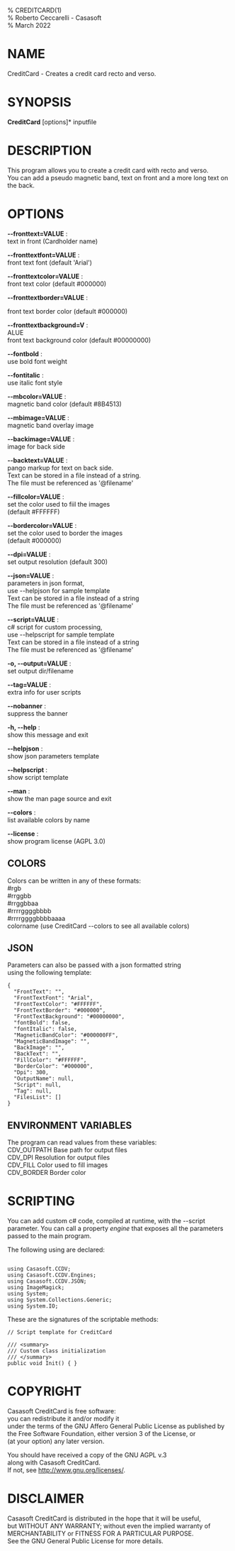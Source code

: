 % CREDITCARD(1)  
% Roberto Ceccarelli - Casasoft  
% March 2022

# NAME
CreditCard - Creates a credit card recto and verso.

# SYNOPSIS
**CreditCard** \[options\]\* inputfile

# DESCRIPTION
This program allows you to create a credit card with recto and verso.     
You can add a pseudo magnetic band, text on front and a more long text on the back.

# OPTIONS
**--fronttext=VALUE** :  
text in front \(Cardholder name\)  


**--fronttextfont=VALUE** :  
front text font \(default 'Arial'\)  


**--fronttextcolor=VALUE** :  
front text color \(default \#000000\)  


**--fronttextborder=VALUE** :  
  
front text border color \(default \#000000\)  


**--fronttextbackground=V** :  
ALUE  
front text background color \(default \#00000000\)  


**--fontbold** :  
use bold font weight  


**--fontitalic** :  
use italic font style  


**--mbcolor=VALUE** :  
magnetic band color \(default \#8B4513\)  


**--mbimage=VALUE** :  
magnetic band overlay image  


**--backimage=VALUE** :  
image for back side  


**--backtext=VALUE** :  
pango markup for text on back side.  
Text can be stored in a file instead of a string.  
The file must be referenced as '@filename'  


**--fillcolor=VALUE** :  
set the color used to fiil the images  
\(default \#FFFFFF\)  


**--bordercolor=VALUE** :  
set the color used to border the images  
\(default \#000000\)  


**--dpi=VALUE** :  
set output resolution \(default 300\)  


**--json=VALUE** :  
parameters in json format,  
use --helpjson for sample template  
Text can be stored in a file instead of a string  
The file must be referenced as '@filename'  


**--script=VALUE** :  
c\# script for custom processing,  
use --helpscript for sample template  
Text can be stored in a file instead of a string  
The file must be referenced as '@filename'  


**-o, --output=VALUE** :  
set output dir/filename  


**--tag=VALUE** :  
extra info for user scripts  


**--nobanner** :  
suppress the banner  


**-h, --help** :  
show this message and exit  


**--helpjson** :  
show json parameters template  


**--helpscript** :  
show script template  


**--man** :  
show the man page source and exit  


**--colors** :  
list available colors by name  


**--license** :  
show program license \(AGPL 3.0\)  


## COLORS
Colors can be written in any of these formats:  
  \#rgb  
  \#rrggbb  
  \#rrggbbaa  
  \#rrrrggggbbbb  
  \#rrrrggggbbbbaaaa  
  colorname    \(use CreditCard --colors  to see all available colors\)

## JSON
Parameters can also be passed with a json formatted string  
using the following template:  

~~~
{
  "FrontText": "",
  "FrontTextFont": "Arial",
  "FrontTextColor": "#FFFFFF",
  "FrontTextBorder": "#000000",
  "FrontTextBackground": "#00000000",
  "fontBold": false,
  "fontItalic": false,
  "MagneticBandColor": "#000000FF",
  "MagneticBandImage": "",
  "BackImage": "",
  "BackText": "",
  "FillColor": "#FFFFFF",
  "BorderColor": "#000000",
  "Dpi": 300,
  "OutputName": null,
  "Script": null,
  "Tag": null,
  "FilesList": []
}
~~~

## ENVIRONMENT VARIABLES
The program can read values from these variables:  
  CDV\_OUTPATH  Base path for output files  
  CDV\_DPI      Resolution for output files  
  CDV\_FILL     Color used to fill images  
  CDV\_BORDER   Border color

# SCRIPTING
You can add custom c# code, compiled at runtime, with the --script parameter.
You can call a property *engine* that exposes all the parameters passed
to the main program.

The following using are declared:  
~~~

using Casasoft.CCDV;
using Casasoft.CCDV.Engines;
using Casasoft.CCDV.JSON;
using ImageMagick;
using System;
using System.Collections.Generic;
using System.IO;

~~~

These are the signatures of the scriptable methods:

~~~
// Script template for CreditCard

/// <summary>
/// Custom class initialization
/// </summary>
public void Init() { }

~~~

# COPYRIGHT
Casasoft CreditCard is free software:  
you can redistribute it and/or modify it  
under the terms of the GNU Affero General Public License as published by  
the Free Software Foundation, either version 3 of the License, or  
\(at your option\) any later version.  

You should have received a copy of the GNU AGPL v.3  
along with Casasoft CreditCard.  
If not, see <http://www.gnu.org/licenses/>.  

# DISCLAIMER
Casasoft CreditCard is distributed in the hope that it will be useful,  
but WITHOUT ANY WARRANTY; without even the implied warranty of  
MERCHANTABILITY or FITNESS FOR A PARTICULAR PURPOSE.   
See the GNU General Public License for more details.
